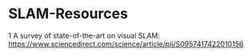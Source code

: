 # SLAM-Resources

1 A survey of state-of-the-art on visual SLAM: https://www.sciencedirect.com/science/article/pii/S0957417422010156
